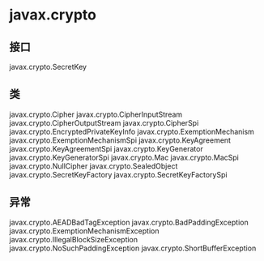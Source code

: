 # javax.crypto

## 接口

javax.crypto.SecretKey

## 类

javax.crypto.Cipher
javax.crypto.CipherInputStream
javax.crypto.CipherOutputStream
javax.crypto.CipherSpi
javax.crypto.EncryptedPrivateKeyInfo
javax.crypto.ExemptionMechanism
javax.crypto.ExemptionMechanismSpi
javax.crypto.KeyAgreement
javax.crypto.KeyAgreementSpi
javax.crypto.KeyGenerator
javax.crypto.KeyGeneratorSpi
javax.crypto.Mac
javax.crypto.MacSpi
javax.crypto.NullCipher
javax.crypto.SealedObject
javax.crypto.SecretKeyFactory
javax.crypto.SecretKeyFactorySpi

## 异常

javax.crypto.AEADBadTagException
javax.crypto.BadPaddingException
javax.crypto.ExemptionMechanismException
javax.crypto.IllegalBlockSizeException
javax.crypto.NoSuchPaddingException
javax.crypto.ShortBufferException




